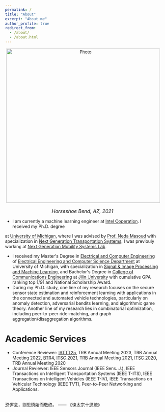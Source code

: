 ```yaml
---
permalink: /
title: "About"
excerpt: "About me"
author_profile: true
redirect_from: 
  - /about/
  - /about.html
---
```


<p align="center">
  <img src="https://wayiya.github.io/images/horseshoe_bend.jpg?raw=true" alt="Photo" style="width: 500px;"/> 
</p>

<p align = "center">
<font size="3"><span style="font-style: italic;">Horseshoe Bend, AZ, 2021</span></font>
</p>

<!-- # About Me -->
* I am currently a machine learning engineer at [Intel Coperation](https://www.intel.com/content/www/us/en/homepage.html). I received my Ph.D. degree
<!-- in the [Department of Civil and Environmental Engineering](https://cee.engin.umich.edu/)  -->
at [University of Michigan](https://umich.edu/), where I was advised by [Prof. Neda Masoud](https://cee.engin.umich.edu/people/masoud-neda/) with specialization in [Next Generation Transportation Systems](https://cee.engin.umich.edu/research/infrastructure/transportation/). I was previouly working at [Next Generation Mobility Systems Lab](http://www-personal.umich.edu/~nmasoud/index.html).
* I received my Master's Degree in [Electrical and Computer Engineering](https://ece.engin.umich.edu/) of [Electrical Engineering and Computer Science Department](https://eecs.engin.umich.edu/) at University of Michigan, with specialization in [Signal & Image Processing and Machine Learning](https://ece.engin.umich.edu/research/research-areas/signal-image-processing-and-machine-learning/), and Bachelor's Degree in [College of Communications Engineering](https://dce.jlu.edu.cn/ENGLISH/HOM.htm) at [Jilin University](http://global.jlu.edu.cn/) with cumulative GPA ranking top 1/91 and National Scholarship Award. 
* During my Ph.D. study, one line of my research focuses on the secure sensor state estimation and reinforcement learning with applications in the connected and automated vehicle technologies, particularly on anomaly detection, adversarial bandits learning, and algorithmic game theory. Another line of my research lies in combinatorial optimization, including peer-to-peer ride-matching, and graph aggregation/disaggregation algorithms. 

# Academic Services
* Conference Reviewer: [ISTTT25](https://limos.engin.umich.edu/isttt25/), TRB Annual Meeting 2023, TRB Annual Meeting 2022, [BTR4](https://easychair.org/cfp/BTR4), [ITSC 2021](https://2021.ieee-itsc.org/), TRB Annual Meeting 2021, [ITSC 2020](https://www.ieee-itsc2020.org/), TRB Annual Meeting 2020
* Journal Reviewer: IEEE Sensors Journal (IEEE Sens. J.), IEEE Transactions on Intelligent Transportation Systems (IEEE T-ITS), IEEE Transactions on Intelligent Vehicles (IEEE T-IV), IEEE Transactions on Vehicular Technology (IEEE TVT), Peer-to-Peer Networking and Applications.

<br>恐懈怠，则思慎始而敬终。 ——  《谏太宗十思疏》
